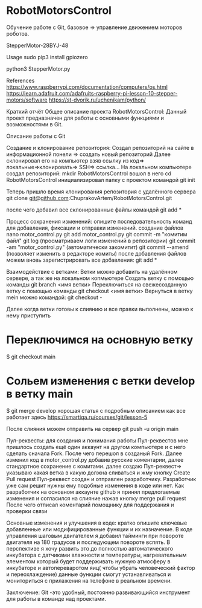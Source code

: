 # RobotMotorsControl
Обучение работе с Git, базовое => управление движением моторов роботов.

StepperMotor-28BYJ-48

Usage
sudo pip3 install gpiozero

python3 StepperMotor.py

References
https://www.raspberrypi.com/documentation/computers/os.html
https://learn.adafruit.com/adafruits-raspberry-pi-lesson-10-stepper-motors/software
https://st-dvorik.ru/uchenikam/python/


Краткий отчёт
Общее описание проекта RobotMotorsControl:
Данный проект предназначен для работы с основными функциями и возможностями в Git. 

Описание работы с Git

Создание и клонирование репозитория: 
Создал репозиторий на сайте в информационной понели => создать новый репозиторий
Далее склонировал его на компьютер взяв ссылку из код=> локальные=>клонировать=> SSH=> ссылка...
На локальном компьютере создал репозиторий:
mkdir RobotMotorsControl
вошол в него
cd RobotMotorsControl
инициализировал папку с проектом командой
git init

Теперь пришло время клонирования репозитория с удалённого сервера
git clone git@github.com:ChuprakovArtem/RobotMotorsControl.git

после чего добавил все склонированные файлы командой 
git add *

Процесс сохранения изменений: опишите последовательность команд для добавления, фиксации и отправки изменений.
создание файлов 
nano motor_control.py
git add motor_control.py
git commit -m "комитим файл"
git log (просматриваем логи изменений в репозитории)
git commit -am "motor_control.py"  (автоматически закомитит)
git commit --amend  (позволяет изменить в редакторе комиты)
после добавления файлов можем вновь зарегистрировать все добавления:
git add *

Взаимодействие с ветками: 
Ветки можно добавить на удалённом сервере, а так же на локальном копмьютере
Создать ветку с помощью команды git branch <имя ветки>
Переключиться на свежесозданную ветку с помощью команды git checkout <имя ветки>
Вернуться в ветку mein можно командой: git checkout -

Далее когда ветки готовы к слиянию и все правки выполнены, можно к нему приступить
# Переключимся на основную ветку
$ git checkout main
# Сольем изменения с ветки develop в ветку main
$ git merge develop
хорошая статья с подробным описанием  как все работает здесь
https://smartiqa.ru/courses/git/lesson-5

После слияния можем отправить на сервер
git push -u origin main


Пул-реквесты: 
для  создания и понимания работы Пул-реквестов мне пришлось создать ещё один аккаунт на другом компьютере и с него сделать сначала  Fork. После чего перешол в созданый Fork.
Далее изменил код в motor_control.py добавив русские коментарии, далее стандартное сохранение с комитами.
далее создаю Пул-реквест=> указываю какая ветка в какую должна сливаться и жму кнопку Create Pull request
Пул-реквест создан и отправлен разработчику. Разработчик уже сам решит нужны ему подобные изменения в коде или нет.
Как разработчик на основном аккаунте github я  принял предлогаемые изменения и согласился на слияние нажав кнопку merge pull request
После чего отписал коментарий помощнику для поддержания и проверки связи



Основные изменения и улучшения в коде: кратко опишите ключевые добавленные или модифицированные функции и их назначение.
В коде управления шаговым двигателем я добавил тайминги при повороте двигателя на 180 градусов и последующем повороте вспять. В перспективе я хочу развить это до полностью автоматического инкубатора с датчиками влажности и температуры, нагревательным элементом который будет поддерживать нужную атмосферу в инкубаторе и автопереваротом яиц( чтобы убрать человеческий фактор и переохлаждение) данные функции смогут устанавливаться и мониториться с прилажения на телефоне в реальном времени.


Заключение: Git  -это удобный, постоянно развивающийся инструмент для работы в команде над проектами.

